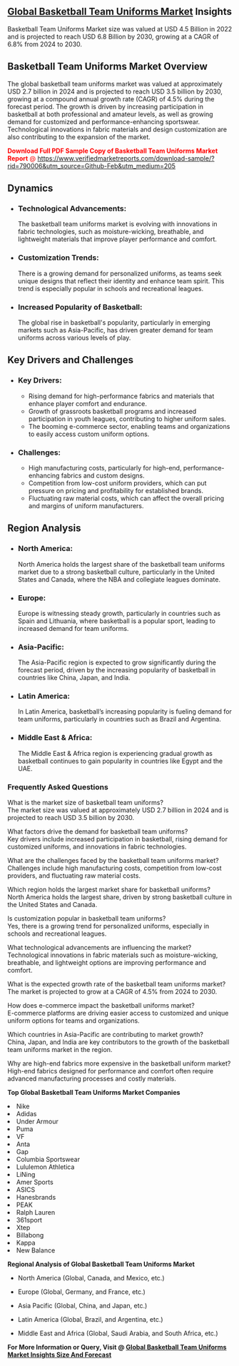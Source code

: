 <h2><a href="https://www.verifiedmarketreports.com/download-sample/?rid=790006&amp;utm_source=Github&amp;utm_medium=205" target="_blank">Global Basketball Team Uniforms Market</a> Insights</h2><p>Basketball Team Uniforms Market size was valued at USD 4.5 Billion in 2022 and is projected to reach USD 6.8 Billion by 2030, growing at a CAGR of 6.8% from 2024 to 2030.</p><p> <h2>Basketball Team Uniforms Market Overview</h2> <p>The global basketball team uniforms market was valued at approximately USD 2.7 billion in 2024 and is projected to reach USD 3.5 billion by 2030, growing at a compound annual growth rate (CAGR) of 4.5% during the forecast period. The growth is driven by increasing participation in basketball at both professional and amateur levels, as well as growing demand for customized and performance-enhancing sportswear. Technological innovations in fabric materials and design customization are also contributing to the expansion of the market.</p> <p><p><span class=""><span style="color: #ff0000;"><strong>Download Full PDF Sample Copy of Basketball Team Uniforms Market Report</strong> @ </span><a href="https://www.verifiedmarketreports.com/download-sample/?rid=790006&amp;utm_source=Github-Feb&amp;utm_medium=205" target="_blank">https://www.verifiedmarketreports.com/download-sample/?rid=790006&amp;utm_source=Github-Feb&amp;utm_medium=205</a></span></p></p> <h2>Dynamics</h2> <ul> <li><h3>Technological Advancements:</h3> The basketball team uniforms market is evolving with innovations in fabric technologies, such as moisture-wicking, breathable, and lightweight materials that improve player performance and comfort.</li> <li><h3>Customization Trends:</h3> There is a growing demand for personalized uniforms, as teams seek unique designs that reflect their identity and enhance team spirit. This trend is especially popular in schools and recreational leagues.</li> <li><h3>Increased Popularity of Basketball:</h3> The global rise in basketball's popularity, particularly in emerging markets such as Asia-Pacific, has driven greater demand for team uniforms across various levels of play.</li> </ul> <h2>Key Drivers and Challenges</h2> <ul> <li><h3>Key Drivers:</h3> <ul> <li>Rising demand for high-performance fabrics and materials that enhance player comfort and endurance.</li> <li>Growth of grassroots basketball programs and increased participation in youth leagues, contributing to higher uniform sales.</li> <li>The booming e-commerce sector, enabling teams and organizations to easily access custom uniform options.</li> </ul> </li> <li><h3>Challenges:</h3> <ul> <li>High manufacturing costs, particularly for high-end, performance-enhancing fabrics and custom designs.</li> <li>Competition from low-cost uniform providers, which can put pressure on pricing and profitability for established brands.</li> <li>Fluctuating raw material costs, which can affect the overall pricing and margins of uniform manufacturers.</li> </ul> </li> </ul> <h2>Region Analysis</h2> <ul> <li><h3>North America:</h3> North America holds the largest share of the basketball team uniforms market due to a strong basketball culture, particularly in the United States and Canada, where the NBA and collegiate leagues dominate.</li> <li><h3>Europe:</h3> Europe is witnessing steady growth, particularly in countries such as Spain and Lithuania, where basketball is a popular sport, leading to increased demand for team uniforms.</li> <li><h3>Asia-Pacific:</h3> The Asia-Pacific region is expected to grow significantly during the forecast period, driven by the increasing popularity of basketball in countries like China, Japan, and India.</li> <li><h3>Latin America:</h3> In Latin America, basketball’s increasing popularity is fueling demand for team uniforms, particularly in countries such as Brazil and Argentina.</li> <li><h3>Middle East & Africa:</h3> The Middle East & Africa region is experiencing gradual growth as basketball continues to gain popularity in countries like Egypt and the UAE.</li> </ul> <h3>Frequently Asked Questions</h3> <p>What is the market size of basketball team uniforms? <br> The market size was valued at approximately USD 2.7 billion in 2024 and is projected to reach USD 3.5 billion by 2030.</p> <p>What factors drive the demand for basketball team uniforms? <br> Key drivers include increased participation in basketball, rising demand for customized uniforms, and innovations in fabric technologies.</p> <p>What are the challenges faced by the basketball team uniforms market? <br> Challenges include high manufacturing costs, competition from low-cost providers, and fluctuating raw material costs.</p> <p>Which region holds the largest market share for basketball uniforms? <br> North America holds the largest share, driven by strong basketball culture in the United States and Canada.</p> <p>Is customization popular in basketball team uniforms? <br> Yes, there is a growing trend for personalized uniforms, especially in schools and recreational leagues.</p> <p>What technological advancements are influencing the market? <br> Technological innovations in fabric materials such as moisture-wicking, breathable, and lightweight options are improving performance and comfort.</p> <p>What is the expected growth rate of the basketball team uniforms market? <br> The market is projected to grow at a CAGR of 4.5% from 2024 to 2030.</p> <p>How does e-commerce impact the basketball uniforms market? <br> E-commerce platforms are driving easier access to customized and unique uniform options for teams and organizations.</p> <p>Which countries in Asia-Pacific are contributing to market growth? <br> China, Japan, and India are key contributors to the growth of the basketball team uniforms market in the region.</p> <p>Why are high-end fabrics more expensive in the basketball uniform market? <br> High-end fabrics designed for performance and comfort often require advanced manufacturing processes and costly materials.</p> </p><p><strong>Top Global Basketball Team Uniforms Market Companies</strong></p><div data-test-id=""><p><li>Nike</li><li> Adidas</li><li> Under Armour</li><li> Puma</li><li> VF</li><li> Anta</li><li> Gap</li><li> Columbia Sportswear</li><li> Lululemon Athletica</li><li> LiNing</li><li> Amer Sports</li><li> ASICS</li><li> Hanesbrands</li><li> PEAK</li><li> Ralph Lauren</li><li> 361sport</li><li> Xtep</li><li> Billabong</li><li> Kappa</li><li> New Balance</li></p><div><strong>Regional Analysis of&nbsp;Global Basketball Team Uniforms Market</strong></div><ul><li dir="ltr"><p dir="ltr">North America&nbsp;(Global, Canada, and Mexico, etc.)</p></li><li dir="ltr"><p dir="ltr">Europe (Global, Germany, and France, etc.)</p></li><li dir="ltr"><p dir="ltr">Asia Pacific&nbsp;(Global, China, and Japan, etc.)</p></li><li dir="ltr"><p dir="ltr">Latin America&nbsp;(Global, Brazil, and Argentina, etc.)</p></li><li dir="ltr">Middle East and Africa&nbsp;(Global, Saudi Arabia, and South Africa, etc.)</li></ul><p><strong>For More Information or Query, Visit @&nbsp;</strong><strong><a href="https://www.verifiedmarketreports.com/product/basketball-team-uniforms-market/?utm_source=Github&amp;utm_medium=205" target="_blank">Global Basketball Team Uniforms Market Insights Size And Forecast</a></strong></p></div>
